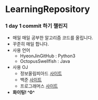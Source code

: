 # LearningRepository
### 1 day 1 commit 하기 챌린지
* 매일 매일 공부한 알고리즘 코드를 올립니다.
* 꾸준히 매일 합니다.
* 사용 언어
  * HyeonJinGitHub : Python3
  * OctopusSwellfish : Java
* 사용 OJ
  * 정보올림피아드 [사이트](http://www.jungol.co.kr/)
  * 백준 [사이트](https://www.acmicpc.net/)
  * 프로그래머스 [사이트](https://programmers.co.kr/learn/challenges)
* **화이팅! ^0^**
